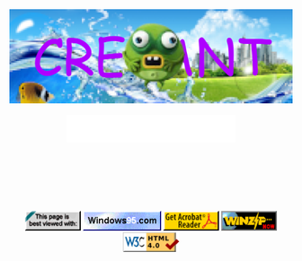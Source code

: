 <div align="center">
  <img src="https://raw.githubusercontent.com/crevant/crevant/refs/heads/main/assets/frutiger.png" style="max-width: 100%;" alt="banner" />
  <br />
  <br />
  <img src="https://raw.githubusercontent.com/crevant/crevant/refs/heads/main/assets/name.svg" height=50px alt="My Name is crevant" />
  <br />
  <br />
  <br />
  <br />
  <br />
  <br />
  <br />
  <br />
  <img src="https://raw.githubusercontent.com/crevant/crevant/refs/heads/main/assets/netscape.gif" height=35px alt="This page is best viewed with Netscape" />
  <img src="https://raw.githubusercontent.com/crevant/crevant/refs/heads/main/assets/windows95.gif" height=35px alt="Windows95" />
  <img src="https://raw.githubusercontent.com/crevant/crevant/refs/heads/main/assets/acrobat.gif" height=35px alt="Get Acrobat Reader" />
  <img src="https://raw.githubusercontent.com/crevant/crevant/refs/heads/main/assets/winzip.gif" height=35px alt="WinZip NOW" />
  <img src="https://raw.githubusercontent.com/crevant/crevant/refs/heads/main/assets/w3chtml4.png" height=35px alt="W3C HTML4.0 Check" />
</div>

